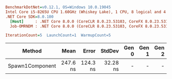 ``` ini

BenchmarkDotNet=v0.12.1, OS=Windows 10.0.19045
Intel Core i5-8265U CPU 1.60GHz (Whiskey Lake), 1 CPU, 8 logical and 4 physical cores
.NET Core SDK=8.0.100
  [Host]     : .NET Core 8.0.0 (CoreCLR 8.0.23.53103, CoreFX 8.0.23.53103), X64 RyuJIT
  Job-OMRNDM : .NET Core 8.0.0 (CoreCLR 8.0.23.53103, CoreFX 8.0.23.53103), X64 RyuJIT

IterationCount=5  LaunchCount=1  WarmupCount=5  

```
|          Method |     Mean |    Error |   StdDev | Gen 0 | Gen 1 | Gen 2 | Allocated |
|---------------- |---------:|---------:|---------:|------:|------:|------:|----------:|
| Spawn1Component | 247.6 ns | 124.3 ns | 32.28 ns |     - |     - |     - |         - |
